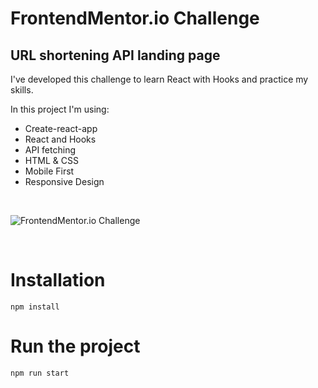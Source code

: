 # FrontendMentor.io Challenge

## URL shortening API landing page
I've developed this challenge to learn React with Hooks and practice my skills.

In this project I'm using:

* Create-react-app
* React and Hooks
* API fetching
* HTML & CSS
* Mobile First
* Responsive Design

<br>

![FrontendMentor.io Challenge](https://repository-images.githubusercontent.com/271827301/7049e880-b667-11ea-9972-b49d27e31e0e)

<br>

# Installation

`npm install`

# Run the project

`npm run start`
